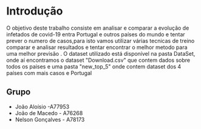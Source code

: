# Introdução
O objetivo deste trabalho consiste em analisar e comparar a evolução de infetados de covid-19 entra Portugal e outros países do mundo e tentar prever o numero de casos,para isto vamos utilizar várias tecnicas de treino comparar e analisar resultados e tentar encontrar o melhor metodo para uma melhor previsão .
O dataset utilizado está disponível na pasta DataSet, onde aí encontramos o dataset "Download.csv" que contem dados sobre todos os paises e uma pasta "new_top_5" onde contem dataset dos 4 países com mais casos e Portugal


## Grupo
- João Aloísio -A77953
- João de Macedo - A76268
- Nelson Gonçalves - A78173
